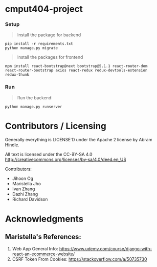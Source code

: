 # cmput404-project

### Setup

> Install the package for backend
```shell
pip install -r requirements.txt
python manage.py migrate
```

> Install the packages for frontend
```
npm install react-bootstrap@next bootstrap@5.1.1 react-router-dom react-router-bootstrap axios react-redux redux-devtools-extension redux-thunk
```

### Run
> Run the backend
```shell
python manage.py runserver
```

# Contributors / Licensing 
Generally everything is LICENSE'D under the Apache 2 license by Abram Hindle.

All text is licensed under the CC-BY-SA 4.0 http://creativecommons.org/licenses/by-sa/4.0/deed.en_US

Contributors:

* Jihoon Og
* Maristella Jho
* Ivan Zhang
* Dazhi Zhang
* Richard Davidson

# Acknowledgments
## Maristella's References:
1. Web App General Info: https://www.udemy.com/course/django-with-react-an-ecommerce-website/
2. CSRF Token From Cookies: https://stackoverflow.com/a/50735730
